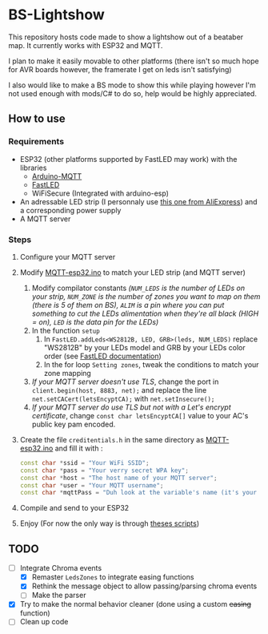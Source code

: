 # BS-Lightshow

This repository hosts code made to show a lightshow out of a beataber map. It currently works with ESP32 and MQTT.

I plan to make it easily movable to other platforms (there isn't so much hope for AVR boards however, the framerate I get on leds isn't satisfying)

I also would like to make a BS mode to show this while playing however I'm not used enough with mods/C# to do so, help would be highly appreciated.

## How to use

### Requirements

* ESP32 (other platforms supported by FastLED may work) with the libraries
  * [Arduino-MQTT](https://github.com/256dpi/arduino-mqtt)
  * [FastLED](https://github.com/FastLED/FastLED)
  * WiFiSecure (Integrated with arduino-esp)
* An adressable LED strip (I personnaly use [this one from AliExpress](https://aliexpress.com/item/32682015405.html)) and a corresponding power supply
* A MQTT server

### Steps

1. Configure your MQTT server
2. Modify [MQTT-esp32.ino](MQTT-esp32/MQTT-esp32.ino) to match your LED strip (and MQTT server)
    1. Modify compilator constants *(`NUM_LEDS` is the number of LEDs on your strip, `NUM_ZONE` is the number of zones you want to map on them (there is 5 of them on BS), `ALIM` is a pin where you can put something to cut the LEDs alimentation when they're all black (HIGH = on), `LED` is the data pin for the LEDs)*
    2. In the function `setup`
        1. In `FastLED.addLeds<WS2812B, LED, GRB>(leds, NUM_LEDS)` replace "WS2812B" by your LEDs model and GRB by your LEDs color order (see [FastLED documentation](https://github.com/FastLED/FastLED/wiki/Chipset-reference))
        2. In the for loop `Setting zones`, tweak the conditions to match your zone mapping
    3. *If your MQTT server doesn't use TLS*, change the port in `client.begin(host, 8883, net);` and replace the line `net.setCACert(letsEncyptCA);` with `net.setInsecure();`
    4. *If your MQTT server do use TLS but not with a Let's encrypt certificate*, change `const char letsEncyptCA[]` value to your AC's public key pam encoded.
3. Create the file `creditentials.h` in the same directory as [MQTT-esp32.ino](MQTT-esp32/MQTT-esp32.ino) and fill it with :

    ```cpp
    const char *ssid = "Your WiFi SSID";
    const char *pass = "Your verry secret WPA key";
    const char *host = "The host name of your MQTT server";
    const char *user = "Your MQTT username";
    const char *mqttPass = "Duh look at the variable's name (it's your MQTT password, who guessed !)";
    ```

4. Compile and send to your ESP32

5. Enjoy (For now the only way is through [theses scripts](Maestro/))

## TODO

- [ ] Integrate Chroma events
    - [x] Remaster `LedsZones` to integrate easing functions
    - [x] Rethink the message object to allow passing/parsing chroma events
    - [ ] Make the parser
- [x] Try to make the normal behavior cleaner (done using a custom ~~easing~~ function)
- [ ] Clean up code
